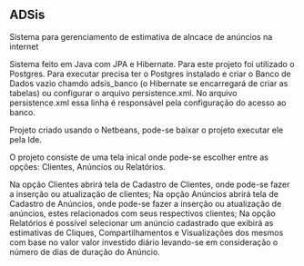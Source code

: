 ## ADSis

Sistema para gerenciamento de estimativa de alncace de anúncios na internet

Sistema feito em Java com JPA e Hibernate. Para este projeto foi utilizado o Postgres.
Para executar precisa ter o Postgres instalado e criar o Banco de Dados vazio chamdo adsis_banco (o Hibernate se encarregará de criar as tabelas)
ou configurar o arquivo persistence.xml. No arquivo persistence.xml essa linha é responsável pela configuração
do acesso ao banco.

<property name="javax.persistence.jdbc.url" value="jdbc:postgresql://localhost:5432/adsis_banco"/>

Projeto criado usando o Netbeans, pode-se baixar o projeto executar ele pela Ide.

O projeto consiste de uma tela inical onde pode-se escolher entre as opções: Clientes, Anúncios ou Relatórios.

Na opção Clientes abrirá tela de Cadastro de Clientes, onde pode-se fazer a inserção ou atualização de clientes;
Na opção Anúncios abrirá tela de Cadastro de Anúncios, onde pode-se fazer a inserção ou atualização de anúncios, estes relacionados com seus respectivos clientes;
Na opção Relatórios é possível selecionar um anúncio cadastrado que exibirá as estimativas de Cliques, Compartilhamentos e Visualizações dos mesmos com base no valor
valor investido diário levando-se em consideração o número de dias de duração do Anúncio.
